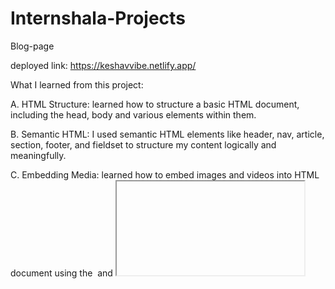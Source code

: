 # Internshala-Projects
Blog-page

deployed link: https://keshavvibe.netlify.app/

What I learned from this project:

A. HTML Structure: learned how to structure a basic HTML document, including the head, body and various elements within them.


B. Semantic HTML: I used semantic HTML elements like header, nav, article, section, footer, and fieldset to structure my content logically and meaningfully.


C. Embedding Media: learned how to embed images and videos into HTML document using the <img> and <iframe> tags, respectively.

D. Hyperlinks and Anchor Tags: I used anchor tags <a> to create hyperlinks for navigation within the blog and to external resources.

E. Meta Tags: I included various meta tags for defining document metadata like character set, viewport settings, keywords, author information, and description.

F. Google Drive Embedding: learned how to embed videos hosted on Google Drive into the webpage using iframe tags.

I. Content Organization: I have structured blog content logically with separate sections for navigation, blog posts, about me, and contact information.

J. Document Validation: It's important to validate the HTML document using services like the W3C Markup Validation Service to ensure it follows correct syntax and standards.

Thanks Internshala for the guidance and this is just begining.
